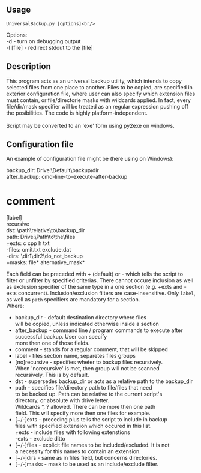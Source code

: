 Usage
------------------------------

    UniversalBackup.py [options]<br/>
Options:<br/>
  -d          - turn on debugging output<br/>
  -l [file]   - redirect stdout to the [file]<br/>

Description 
------------------------------

This program acts as an universal backup utility, which intends
to copy selected files from one place to another. Files to be copied,
are specified in exterior configuration file, where user can also specify
which extension files must contain, or file/directorie masks with
wildcards applied. In fact, every file/dir/mask specifier will
be treated as an regular expression pushing off the posibilities.
The code is highly platform-independent.<br/>
<br/>
Script may be converted to an 'exe' form using py2exe on windows.

Configuration file
------------------------------
An example of configuration file might be (here using on Windows):<br/>

backup_dir: Drive:\Default\backup\dir<br/>
after_backup: cmd-line-to-execute-after-backup<br/>
# comment<br/>
[label]<br/>
recursive<br/>
dst: \path\relative\to\backup_dir<br/>
path: Drive:\Path\to\the\files<br/>
+exts: c cpp h txt<br/>
-files: omit.txt exclude.dat<br/>
-dirs: \dir1\dir2\do_not_backup<br/>
+masks: file* alternative_mask*<br/>

Each field can be preceded with + (default) or - which
tells the script to filter or unfilter by specified criterias.
There cannot occure inclusion as well as exclusion specifier of
the same type in a one section (e.g. +exts and -exts concurrent).
Inclusion/exclusion filters are case-insensitive.
Only `label`, as well as `path` specifiers are mandatory for a section.<br/>
Where:<br/>
  - backup_dir - default destination directory where files<br/>
          will be copied, unless indicated otherwise inside a section<br/>
  - after_backup - command line / program commands to execute after<br/>
          successful backup. User can specify<br/>
          more then one of those fields.<br/>
  - comment - stands for a regular comment, that will be skipped<br/>
  - label - files section name, separetes files groups<br/>
  - [no]recursive - specifies wheter to backup files recursively.<br/>
          When 'norecursive' is met, then group will not be scanned<br/>
          recursively. This is by default.<br/>
  - dst - supersedes backup_dir or acts as a relative path to the backup_dir<br/>
  - path - specifies file/directory path to file/files that need<br/>
          to be backed up. Path can be relative to the current script's<br/>
          directory, or absolute with drive letter.<br/>
          Wildcards *, ? allowed. There can be more then one path<br/>
          field. This will specify more then one files for example.<br/>
  - [+/-]exts - preceding plus tells the script to include in backup<br/>
          files with specified extension which occured in this list.<br/>
          +exts - include files with following extenstions<br/>
          -exts - exclude ditto<br/>
  - [+/-]files - explicit file names to be included/excluded. It is not<br/>
          a necessity for this names to contain an extension.<br/>
  - [+/-]dirs - same as in files field, but concerns directories.<br/>
  - [+/-]masks - mask to be used as an include/exclude filter.<br/>
<br/>
